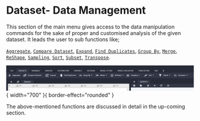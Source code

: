 # Dataset- Data Management

This section of the main menu gives access to the data manipulation commands for the sake of proper and customised analysis of the given dataset. It leads the user to sub functions like; 

[`Aggregate`](Aggregate.md), [`Compare Dataset`](Compare-Dataset﻿.md), [`Expand`](Expand.md), [`Find Duplicates`](Find-Duplicates.md), [`Group By`](Group-By.md), [`Merge`](Merge.md), [`ReShape`](ReShape.md), [`Sampling`](Sampling.md), [`Sort`](Sort.md), [`Subset`](Sampling.md), [`Transpose`](Transpose.md).

![alt text](screenshots/image23.0.png){ width="700" }{ border-effect="rounded" }

The above-mentioned functions are discussed in detail in the up-coming section.
